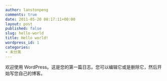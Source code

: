 ```yaml
---
author: lanstonpeng
comments: true
date: 2011-05-20 08:17:11+00:00
layout: post
published: false
slug: hello-world
title: Hello world!
wordpress_id: 1
categories:
- 未分类
---
```


欢迎使用 WordPress。这是您的第一篇日志。您可以编辑它或是删除它，然后开始写您自己的博客。
